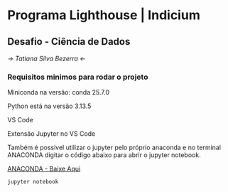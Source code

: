 # Programa Lighthouse | Indicium

## Desafio - Ciência de Dados

*-> Tatiana Silva Bezerra <-*

### Requisitos minimos para rodar o projeto

Miniconda na versão: conda 25.7.0

Python está na versão 3.13.5

VS Code

Extensão Jupyter no VS Code

Também é possivel utilizar o jupyter pelo próprio anaconda e no terminal ANACONDA digitar o código abaixo para abrir o jupyter notebook.

[ANACONDA - Baixe Aqui](https://www.anaconda.com/download)

```
jupyter notebook
```

